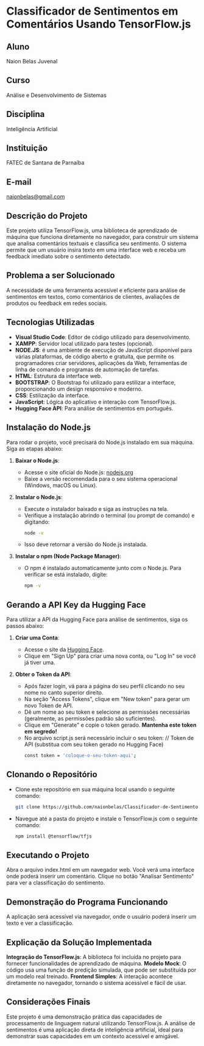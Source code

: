 # Classificador de Sentimentos em Comentários Usando TensorFlow.js

## Aluno
Naion Belas Juvenal

## Curso
Análise e Desenvolvimento de Sistemas

## Disciplina
Inteligência Artificial

## Instituição
FATEC de Santana de Parnaíba

## E-mail
naionbelas@gmail.com

## Descrição do Projeto
Este projeto utiliza TensorFlow.js, uma biblioteca de aprendizado de máquina que funciona diretamente no navegador, para construir um sistema que analisa comentários textuais e classifica seu sentimento. O sistema permite que um usuário insira texto em uma interface web e receba um feedback imediato sobre o sentimento detectado.

## Problema a ser Solucionado
A necessidade de uma ferramenta acessível e eficiente para análise de sentimentos em textos, como comentários de clientes, avaliações de produtos ou feedback em redes sociais.

## Tecnologias Utilizadas
- **Visual Studio Code**: Editor de código utilizado para desenvolvimento.
- **XAMPP**: Servidor local utilizado para testes (opcional).
- **NODE.JS**: é uma ambiente de execução de JavaScript disponível para várias plataformas, de código aberto e gratuita, que permite os programadores criar servidores, aplicações da Web, ferramentas de linha de comando e programas de automação de tarefas.
- **HTML**: Estrutura da interface web.
- **BOOTSTRAP**: O Bootstrap foi utilizado para estilizar a interface, proporcionando um design responsivo e moderno.
- **CSS**: Estilização da interface.
- **JavaScript**: Lógica do aplicativo e interação com TensorFlow.js.
- **Hugging Face API**: Para análise de sentimentos em português.

## Instalação do Node.js
Para rodar o projeto, você precisará do Node.js instalado em sua máquina. Siga as etapas abaixo:

1. **Baixar o Node.js**:
   - Acesse o site oficial do Node.js: [nodejs.org](https://nodejs.org/)
   - Baixe a versão recomendada para o seu sistema operacional (Windows, macOS ou Linux).

2. **Instalar o Node.js**:
   - Execute o instalador baixado e siga as instruções na tela.
   - Verifique a instalação abrindo o terminal (ou prompt de comando) e digitando:
     ```bash
     node -v
     ```
   - Isso deve retornar a versão do Node.js instalada.

3. **Instalar o npm (Node Package Manager)**:
   - O npm é instalado automaticamente junto com o Node.js. Para verificar se está instalado, digite:
     ```bash
     npm -v
     ```

## Gerando a API Key da Hugging Face
Para utilizar a API da Hugging Face para análise de sentimentos, siga os passos abaixo:

1. **Criar uma Conta**:
   - Acesse o site da [Hugging Face](https://huggingface.co/).
   - Clique em "Sign Up" para criar uma nova conta, ou "Log In" se você já tiver uma.

2. **Obter o Token da API**:
   - Após fazer login, vá para a página do seu perfil clicando no seu nome no canto superior direito.
   - Na seção "Access Tokens", clique em "New token" para gerar um novo Token de API.
   - Dê um nome ao seu token e selecione as permissões necessárias (geralmente, as permissões padrão são suficientes).
   - Clique em "Generate" e copie o token gerado. **Mantenha este token em segredo!**
   - No arquivo script.js será necessário incluir o seu token:
   // Token de API (substitua com seu token gerado no Hugging Face)
        ```bash
        const token = 'coloque-o-seu-token-aqui';
        ```

## Clonando o Repositório
   - Clone este repositório em sua máquina local usando o seguinte comando:
     ```bash
     git clone https://github.com/naionbelas/Classificador-de-Sentimentos.git
     ```
     
   - Navegue até a pasta do projeto e instale o TensorFlow.js com o seguinte comando:
     ```bash
     npm install @tensorflow/tfjs
     ```

## Executando o Projeto

Abra o arquivo index.html em um navegador web.
Você verá uma interface onde poderá inserir um comentário.
Clique no botão "Analisar Sentimento" para ver a classificação do sentimento.

## Demonstração do Programa Funcionando

A aplicação será acessível via navegador, onde o usuário poderá inserir um texto e ver a classificação.

## Explicação da Solução Implementada

**Integração do TensorFlow.js**: A biblioteca foi incluída no projeto para fornecer funcionalidades de aprendizado de máquina.
**Modelo Mock**: O código usa uma função de predição simulada, que pode ser substituída por um modelo real treinado.
**Frontend Simples**: A interação acontece diretamente no navegador, tornando o sistema acessível e fácil de usar.

## Considerações Finais

Este projeto é uma demonstração prática das capacidades de processamento de linguagem natural utilizando TensorFlow.js. A análise de sentimentos é uma aplicação direta de inteligência artificial, ideal para demonstrar suas capacidades em um contexto acessível e amigável.

